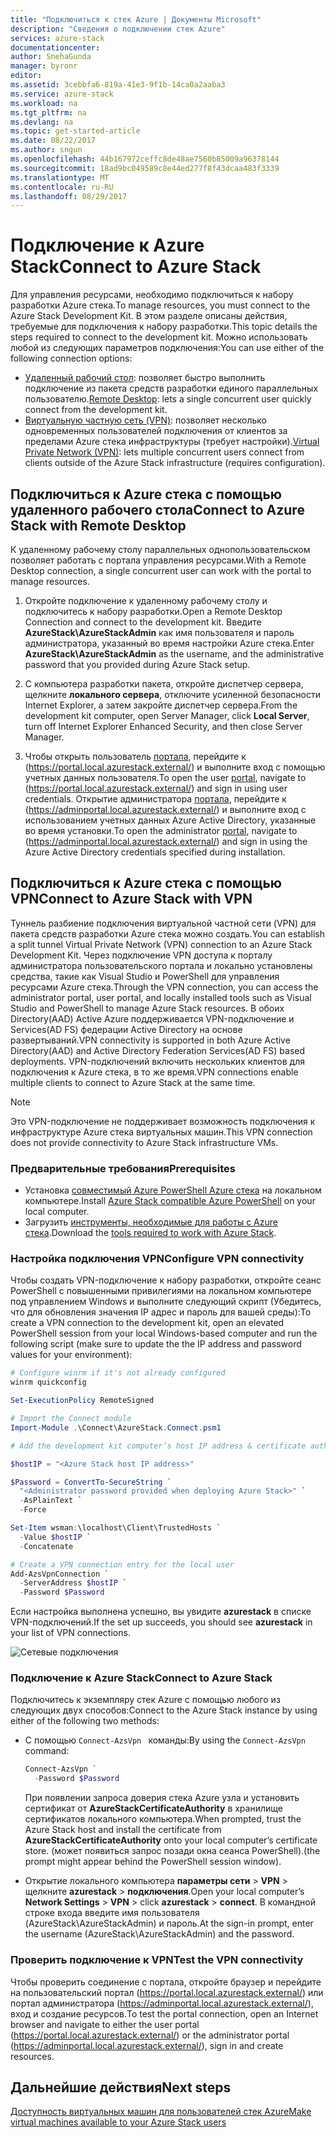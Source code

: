 ```yaml
---
title: "Подключиться к стек Azure | Документы Microsoft"
description: "Сведения о подключении стек Azure"
services: azure-stack
documentationcenter: 
author: SnehaGunda
manager: byronr
editor: 
ms.assetid: 3cebbfa6-819a-41e3-9f1b-14ca0a2aaba3
ms.service: azure-stack
ms.workload: na
ms.tgt_pltfrm: na
ms.devlang: na
ms.topic: get-started-article
ms.date: 08/22/2017
ms.author: sngun
ms.openlocfilehash: 44b167972ceffc8de48ae7560b85009a96378144
ms.sourcegitcommit: 18ad9bc049589c8e44ed277f8f43dcaa483f3339
ms.translationtype: MT
ms.contentlocale: ru-RU
ms.lasthandoff: 08/29/2017
---
```

# <a name="connect-to-azure-stack"></a><span data-ttu-id="05a4c-103">Подключение к Azure Stack</span><span class="sxs-lookup"><span data-stu-id="05a4c-103">Connect to Azure Stack</span></span>

<span data-ttu-id="05a4c-104">Для управления ресурсами, необходимо подключиться к набору разработки Azure стека.</span><span class="sxs-lookup"><span data-stu-id="05a4c-104">To manage resources, you must connect to the Azure Stack Development Kit.</span></span> <span data-ttu-id="05a4c-105">В этом разделе описаны действия, требуемые для подключения к набору разработки.</span><span class="sxs-lookup"><span data-stu-id="05a4c-105">This topic details the steps required to connect to the development kit.</span></span> <span data-ttu-id="05a4c-106">Можно использовать любой из следующих параметров подключения:</span><span class="sxs-lookup"><span data-stu-id="05a4c-106">You can use either of the following connection options:</span></span>

* <span data-ttu-id="05a4c-107">[Удаленный рабочий стол](#connect-with-remote-desktop): позволяет быстро выполнить подключение из пакета средств разработки единого параллельных пользователю.</span><span class="sxs-lookup"><span data-stu-id="05a4c-107">[Remote Desktop](#connect-with-remote-desktop): lets a single concurrent user quickly connect from the development kit.</span></span>
* <span data-ttu-id="05a4c-108">[Виртуальную частную сеть (VPN)](#connect-with-vpn): позволяет несколько одновременных пользователей подключения от клиентов за пределами Azure стека инфраструктуры (требует настройки).</span><span class="sxs-lookup"><span data-stu-id="05a4c-108">[Virtual Private Network (VPN)](#connect-with-vpn): lets multiple concurrent users connect from clients outside of the Azure Stack infrastructure (requires configuration).</span></span>

## <a name="connect-to-azure-stack-with-remote-desktop"></a><span data-ttu-id="05a4c-109">Подключиться к Azure стека с помощью удаленного рабочего стола</span><span class="sxs-lookup"><span data-stu-id="05a4c-109">Connect to Azure Stack with Remote Desktop</span></span>
<span data-ttu-id="05a4c-110">К удаленному рабочему столу параллельных однопользовательском позволяет работать с портала управления ресурсами.</span><span class="sxs-lookup"><span data-stu-id="05a4c-110">With a Remote Desktop connection, a single concurrent user can work with the portal to manage resources.</span></span>

1. <span data-ttu-id="05a4c-111">Откройте подключение к удаленному рабочему столу и подключитесь к набору разработки.</span><span class="sxs-lookup"><span data-stu-id="05a4c-111">Open a Remote Desktop Connection and connect to the development kit.</span></span> <span data-ttu-id="05a4c-112">Введите **AzureStack\AzureStackAdmin** как имя пользователя и пароль администратора, указанный во время настройки Azure стека.</span><span class="sxs-lookup"><span data-stu-id="05a4c-112">Enter **AzureStack\AzureStackAdmin** as the username, and the administrative password that you provided during Azure Stack setup.</span></span>  

2. <span data-ttu-id="05a4c-113">С компьютера разработки пакета, откройте диспетчер сервера, щелкните **локального сервера**, отключите усиленной безопасности Internet Explorer, а затем закройте диспетчер сервера.</span><span class="sxs-lookup"><span data-stu-id="05a4c-113">From the development kit computer, open Server Manager, click **Local Server**, turn off Internet Explorer Enhanced Security, and then close Server Manager.</span></span>

3. <span data-ttu-id="05a4c-114">Чтобы открыть пользователь [портала](azure-stack-key-features.md#portal), перейдите к (https://portal.local.azurestack.external/) и выполните вход с помощью учетных данных пользователя.</span><span class="sxs-lookup"><span data-stu-id="05a4c-114">To open the user [portal](azure-stack-key-features.md#portal), navigate to (https://portal.local.azurestack.external/) and sign in using user credentials.</span></span> <span data-ttu-id="05a4c-115">Открытие администратора [портала](azure-stack-key-features.md#portal), перейдите к (https://adminportal.local.azurestack.external/) и выполните вход с использованием учетных данных Azure Active Directory, указанные во время установки.</span><span class="sxs-lookup"><span data-stu-id="05a4c-115">To open the administrator [portal](azure-stack-key-features.md#portal), navigate to (https://adminportal.local.azurestack.external/) and sign in using the Azure Active Directory credentials specified during installation.</span></span>

## <a name="connect-to-azure-stack-with-vpn"></a><span data-ttu-id="05a4c-116">Подключиться к Azure стека с помощью VPN</span><span class="sxs-lookup"><span data-stu-id="05a4c-116">Connect to Azure Stack with VPN</span></span>

<span data-ttu-id="05a4c-117">Туннель разбиение подключения виртуальной частной сети (VPN) для пакета средств разработки Azure стека можно создать.</span><span class="sxs-lookup"><span data-stu-id="05a4c-117">You can establish a split tunnel Virtual Private Network (VPN) connection to an Azure Stack Development Kit.</span></span> <span data-ttu-id="05a4c-118">Через подключение VPN доступа к порталу администратора пользовательского портала и локально установлены средства, такие как Visual Studio и PowerShell для управления ресурсами Azure стека.</span><span class="sxs-lookup"><span data-stu-id="05a4c-118">Through the VPN connection, you can access the administrator portal, user portal, and locally installed tools such as Visual Studio and PowerShell to manage Azure Stack resources.</span></span> <span data-ttu-id="05a4c-119">В обоих Directory(AAD) Active Azure поддерживается VPN-подключение и Services(AD FS) федерации Active Directory на основе развертываний.</span><span class="sxs-lookup"><span data-stu-id="05a4c-119">VPN connectivity is supported in both Azure Active Directory(AAD) and Active Directory Federation Services(AD FS) based deployments.</span></span> <span data-ttu-id="05a4c-120">VPN-подключений включить нескольких клиентов для подключения к Azure стека, в то же время.</span><span class="sxs-lookup"><span data-stu-id="05a4c-120">VPN connections enable multiple clients to connect to Azure Stack at the same time.</span></span> 

> [!NOTE] 
> <span data-ttu-id="05a4c-121">Это VPN-подключение не поддерживает возможность подключения к инфраструктуре Azure стека виртуальных машин.</span><span class="sxs-lookup"><span data-stu-id="05a4c-121">This VPN connection does not provide connectivity to Azure Stack infrastructure VMs.</span></span> 

### <a name="prerequisites"></a><span data-ttu-id="05a4c-122">Предварительные требования</span><span class="sxs-lookup"><span data-stu-id="05a4c-122">Prerequisites</span></span>

* <span data-ttu-id="05a4c-123">Установка [совместимый Azure PowerShell Azure стека](azure-stack-powershell-install.md) на локальном компьютере.</span><span class="sxs-lookup"><span data-stu-id="05a4c-123">Install [Azure Stack compatible Azure PowerShell](azure-stack-powershell-install.md) on your local computer.</span></span>  
* <span data-ttu-id="05a4c-124">Загрузить [инструменты, необходимые для работы с Azure стека](azure-stack-powershell-download.md).</span><span class="sxs-lookup"><span data-stu-id="05a4c-124">Download the [tools required to work with Azure Stack](azure-stack-powershell-download.md).</span></span> 

### <a name="configure-vpn-connectivity"></a><span data-ttu-id="05a4c-125">Настройка подключения VPN</span><span class="sxs-lookup"><span data-stu-id="05a4c-125">Configure VPN connectivity</span></span>

<span data-ttu-id="05a4c-126">Чтобы создать VPN-подключение к набору разработки, откройте сеанс PowerShell с повышенными привилегиями на локальном компьютере под управлением Windows и выполните следующий скрипт (Убедитесь, что для обновления значения IP адрес и пароль для вашей среды):</span><span class="sxs-lookup"><span data-stu-id="05a4c-126">To create a VPN connection to the development kit, open an elevated PowerShell session from your local Windows-based computer and run the following script (make sure to update the the IP address and password values for your environment):</span></span>

```PowerShell 
# Configure winrm if it's not already configured
winrm quickconfig  

Set-ExecutionPolicy RemoteSigned

# Import the Connect module
Import-Module .\Connect\AzureStack.Connect.psm1 

# Add the development kit computer’s host IP address & certificate authority (CA) to the list of trusted hosts. Make sure to update the the IP address and password values for your environment. 

$hostIP = "<Azure Stack host IP address>"

$Password = ConvertTo-SecureString `
  "<Administrator password provided when deploying Azure Stack>" `
  -AsPlainText `
  -Force

Set-Item wsman:\localhost\Client\TrustedHosts `
  -Value $hostIP `
  -Concatenate

# Create a VPN connection entry for the local user
Add-AzsVpnConnection `
  -ServerAddress $hostIP `
  -Password $Password

```

<span data-ttu-id="05a4c-127">Если настройка выполнена успешно, вы увидите **azurestack** в списке VPN-подключений.</span><span class="sxs-lookup"><span data-stu-id="05a4c-127">If the set up succeeds, you should see **azurestack** in your list of VPN connections.</span></span>

![Сетевые подключения](media/azure-stack-connect-azure-stack/image3.png)  

### <a name="connect-to-azure-stack"></a><span data-ttu-id="05a4c-129">Подключение к Azure Stack</span><span class="sxs-lookup"><span data-stu-id="05a4c-129">Connect to Azure Stack</span></span>

<span data-ttu-id="05a4c-130">Подключитесь к экземпляру стек Azure с помощью любого из следующих двух способов:</span><span class="sxs-lookup"><span data-stu-id="05a4c-130">Connect to the Azure Stack instance by using either of the following two methods:</span></span>  

* <span data-ttu-id="05a4c-131">С помощью `Connect-AzsVpn ` команды:</span><span class="sxs-lookup"><span data-stu-id="05a4c-131">By using the `Connect-AzsVpn ` command:</span></span> 
    
  ```PowerShell
  Connect-AzsVpn `
    -Password $Password
  ```

  <span data-ttu-id="05a4c-132">При появлении запроса доверия стека Azure узла и установить сертификат от **AzureStackCertificateAuthority** в хранилище сертификатов локального компьютера.</span><span class="sxs-lookup"><span data-stu-id="05a4c-132">When prompted, trust the Azure Stack host and install the certificate from **AzureStackCertificateAuthority** onto your local computer’s certificate store.</span></span> <span data-ttu-id="05a4c-133">(может появиться запрос позади окна сеанса PowerShell).</span><span class="sxs-lookup"><span data-stu-id="05a4c-133">(the prompt might appear behind the PowerShell session window).</span></span> 

* <span data-ttu-id="05a4c-134">Открытие локального компьютера **параметры сети** > **VPN** > щелкните **azurestack** > **подключения**.</span><span class="sxs-lookup"><span data-stu-id="05a4c-134">Open your local computer’s **Network Settings** > **VPN** > click **azurestack** > **connect**.</span></span> <span data-ttu-id="05a4c-135">В командной строке входа введите имя пользователя (AzureStack\AzureStackAdmin) и пароль.</span><span class="sxs-lookup"><span data-stu-id="05a4c-135">At the sign-in prompt, enter the username (AzureStack\AzureStackAdmin) and the password.</span></span>

### <a name="test-the-vpn-connectivity"></a><span data-ttu-id="05a4c-136">Проверить подключение к VPN</span><span class="sxs-lookup"><span data-stu-id="05a4c-136">Test the VPN connectivity</span></span>

<span data-ttu-id="05a4c-137">Чтобы проверить соединение с портала, откройте браузер и перейдите на пользовательский портал (https://portal.local.azurestack.external/) или портал администратора (https://adminportal.local.azurestack.external/), вход и создание ресурсов.</span><span class="sxs-lookup"><span data-stu-id="05a4c-137">To test the portal connection, open an Internet browser and navigate to either the user portal (https://portal.local.azurestack.external/) or the administrator portal (https://adminportal.local.azurestack.external/), sign in and create resources.</span></span>  

## <a name="next-steps"></a><span data-ttu-id="05a4c-138">Дальнейшие действия</span><span class="sxs-lookup"><span data-stu-id="05a4c-138">Next steps</span></span>

[<span data-ttu-id="05a4c-139">Доступность виртуальных машин для пользователей стек Azure</span><span class="sxs-lookup"><span data-stu-id="05a4c-139">Make virtual machines available to your Azure Stack users</span></span>](azure-stack-tutorial-tenant-vm.md)

